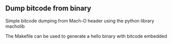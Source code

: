## Dump bitcode from binary

Simple bitcode dumping from Mach-O header using the python library macholib

The Makefile can be used to generate a hello binary with bitcode embedded
